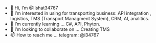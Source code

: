 - 👋 Hi, I’m @Ilshat34767
- 👀 I’m interested in using for transporting business: API integration , logistics, TMS (Transport Managment System), CRM, AI, analitics.
- 🌱 I’m currently learning ... C#, API, Phyton.
- 💞️ I’m looking to collaborate on ... Creating TMS
- 📫 How to reach me ... telegram: @i34767

<!---
Ilshat34767/Ilshat34767 is a ✨ special ✨ repository because its `README.md` (this file) appears on your GitHub profile.
You can click the Preview link to take a look at your changes.
--->
